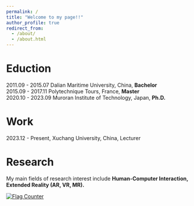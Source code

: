 ```yaml
---
permalink: /
title: "Welcome to my page!!"
author_profile: true
redirect_from: 
  - /about/
  - /about.html
---
```


# Eduction <br />
2011.09 - 2015.07 Dalian Maritime University, China, **Bachelor** <br />
2015.09 - 2017.11 Polytechnique Tours, France,                       **Master**    <br />
2020.10 - 2023.09 Muroran Institute of Technology, Japan,    **Ph.D.**    <br />

# Work <br />
2023.12 - Present, Xuchang University, China, Lecturer <br />

# Research <br />
My main fields of research interest include **Human-Computer Interaction, Extended Reality (AR, VR, MR).**  <br />

<a href="https://info.flagcounter.com/1Lim"><img src="https://s11.flagcounter.com/count2/1Lim/bg_FFFFFF/txt_000000/border_CCCCCC/columns_2/maxflags_10/viewers_0/labels_0/pageviews_0/flags_0/percent_0/" alt="Flag Counter" border="0"></a>
